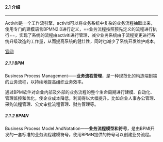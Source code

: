#### 2.1 介绍

---

Activiti是一个工作流引擎，activiti可以将业务系统中复杂的业务流程抽取出来，使用专门的建模语言BPMN2.0进行定义，==业务流程按照预先定义的流程进行执行==，实现了系统的流程由activiti进行管理，减少业务系统由于流程变更进行系统升级改造的工作量，从而提高系统的健壮性，同时也减少了系统开发维护成本。

[官网](https://www.activiti.org/)

##### 2.1.1 BPM

Business Process Management——**业务流程管理**，是一种规范化的构造端到端的业务流程，以持续地提高组织业务效率。

通过BPM软件对企业内部及外部的业务流程的整个生命周期进行建模、自动化、管理监控和优化，使企业成本降低，利润得以大幅提升。比如企业人事办公管理、采购流程管理、公文审批流程管理、财务管理等。

##### 2.1.2 BPMN

Business Process Model AndNotation——**业务流程模型和符号**，是由BPMI开发的一套标准的业务流程建模符号，使用BPMN提供的符号可以创建业务流程。